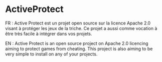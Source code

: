 # ActiveProtect
FR :
Active Protect est un projet open source sur la licence Apache 2.0 visant à protéger les jeux de la triche.
Ce projet a aussi comme vocation à être très facile à intégrer dans vos projets.

EN :
Active Protect is an open source project on Apache 2.0 licencing aiming to protect games from cheating.
This project is also aiming to be very simple to install on any of your projects.
